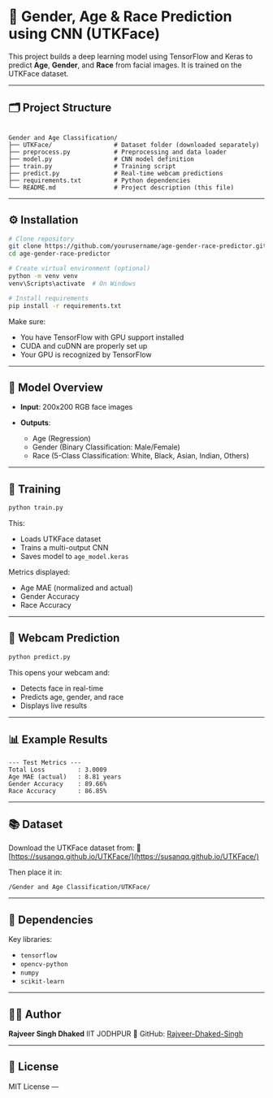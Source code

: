 
# 👤 Gender, Age & Race Prediction using CNN (UTKFace)

This project builds a deep learning model using TensorFlow and Keras to predict **Age**, **Gender**, and **Race** from facial images. It is trained on the UTKFace dataset.

---

## 🗂️ Project Structure

```

Gender and Age Classification/
├── UTKFace/                 # Dataset folder (downloaded separately)
├── preprocess.py            # Preprocessing and data loader
├── model.py                 # CNN model definition
├── train.py                 # Training script
├── predict.py               # Real-time webcam predictions
├── requirements.txt         # Python dependencies
└── README.md                # Project description (this file)

````

---

## ⚙️ Installation

```bash
# Clone repository
git clone https://github.com/yourusername/age-gender-race-predictor.git
cd age-gender-race-predictor

# Create virtual environment (optional)
python -m venv venv
venv\Scripts\activate  # On Windows

# Install requirements
pip install -r requirements.txt
````

Make sure:

* You have TensorFlow with GPU support installed
* CUDA and cuDNN are properly set up
* Your GPU is recognized by TensorFlow

---

## 🧠 Model Overview

* **Input**: 200x200 RGB face images
* **Outputs**:

  * Age (Regression)
  * Gender (Binary Classification: Male/Female)
  * Race (5-Class Classification: White, Black, Asian, Indian, Others)

---

## 🚀 Training

```bash
python train.py
```

This:

* Loads UTKFace dataset
* Trains a multi-output CNN
* Saves model to `age_model.keras`

Metrics displayed:

* Age MAE (normalized and actual)
* Gender Accuracy
* Race Accuracy

---

## 🎥 Webcam Prediction

```bash
python predict.py
```

This opens your webcam and:

* Detects face in real-time
* Predicts age, gender, and race
* Displays live results

---

## 📊 Example Results

```
--- Test Metrics ---
Total Loss         : 3.0009
Age MAE (actual)   : 8.81 years
Gender Accuracy    : 89.66%
Race Accuracy      : 86.85%
```

---

## 📚 Dataset

Download the UTKFace dataset from:
🔗 [https://susanqq.github.io/UTKFace/](https://susanqq.github.io/UTKFace/)

Then place it in:

```
/Gender and Age Classification/UTKFace/
```

---

## 🧾 Dependencies

Key libraries:

* `tensorflow`
* `opencv-python`
* `numpy`
* `scikit-learn`

---

## 👨‍💻 Author

**Rajveer Singh Dhaked**
IIT JODHPUR
🔗 GitHub: [Rajveer-Dhaked-Singh](https://github.com/Rajveer-Dhaked-Singh)

---

## 📜 License

MIT License —


